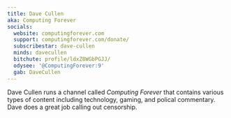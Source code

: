 ```yaml
---
title: Dave Cullen
aka: Computing Forever
socials:
  website: computingforever.com
  support: computingforever.com/donate/
  subscribestar: dave-cullen
  minds: davecullen
  bitchute: profile/ldxZ8WGbPGJJ/
  odysee: '@ComputingForever:9'
  gab: DaveCullen
---
```


Dave Cullen runs a channel called _Computing Forever_ that contains various
types of content including technology, gaming, and polical commentary. Dave
does a great job calling out censorship.
